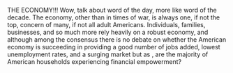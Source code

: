 THE ECONOMY!!! Wow, talk about word of the day, more like word of the decade. The economy, other than in times of war, is always one, if not the top, concern of many, if not all adult Americans. Individuals, families, businesses, and so much more rely heavily on a robust economy, and although among the consensus there is no debate on whether the American economy is succeeding in providing a good number of jobs added, lowest unemployment rates, and a surging market but as , are the majority of American households experiencing financial empowerment?
